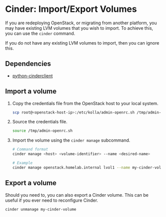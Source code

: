 # Cinder: Import/Export Volumes

If you are redeploying OpenStack, or migrating from another platform, you may
 have existing LVM volumes that you wish to import. To achieve this, you can
 use the `cinder` command.

If you do not have any existing LVM volumes to import, then you can ignore this.

## Dependencies

- [python-cinderclient](https://pypi.org/project/python-cinderclient/)

## Import a volume

1. Copy the credentials file from the OpenStack host to your local system.

    ```sh
    scp root@<openstack-host-ip>:/etc/kolla/admin-openrc.sh /tmp/admin-openrc.sh
    ```

1. Source the credentials file.

    ```sh
    source /tmp/admin-openrc.sh
    ```

1. Import the volume using the `cinder manage` subcommand.

    ```sh
    # Command format
    cinder manage <host> <volume-identifier> --name <desired-name>

    # Example
    cinder manage openstack.homelab.internal lvol1 --name my-cinder-volume
    ```

## Export a volume

Should you need to, you can also export a Cinder volume. This can be useful if
 you ever need to reconfigure Cinder.

```sh
cinder unmanage my-cinder-volume
```
